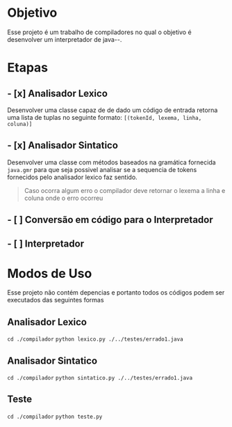 # Objetivo

Esse projeto é um trabalho de compiladores no qual o objetivo é desenvolver um interpretador de java--.

# Etapas

## - [x] Analisador Lexico

Desenvolver uma classe capaz de de dado um código de entrada retorna uma lista de tuplas no seguinte formato:
`[(tokenId, lexema, linha, coluna)]`

## - [x] Analisador Sintatico

Desenvolver uma classe com métodos baseados na gramática fornecida `java.gmr` para que seja possivel analisar se a sequencia de tokens fornecidos pelo analisador lexico faz sentido.

> Caso ocorra algum erro o compilador deve retornar o lexema a linha e coluna onde o erro ocorreu

## - [ ] Conversão em código para o Interpretador

## - [ ] Interpretador

# Modos de Uso

Esse projeto não contém depencias e portanto todos os códigos podem ser executados das seguintes formas

## Analisador Lexico

`cd ./compilador`
`python lexico.py ./../testes/errado1.java`

## Analisador Sintatico

`cd ./compilador`
`python sintatico.py ./../testes/errado1.java`

## Teste

`cd ./compilador`
`python teste.py`
